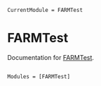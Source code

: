 ```@meta
CurrentModule = FARMTest
```

# FARMTest

Documentation for [FARMTest](https://github.com/magerton/FARMTest.jl).

```@index
```

```@autodocs
Modules = [FARMTest]
```

